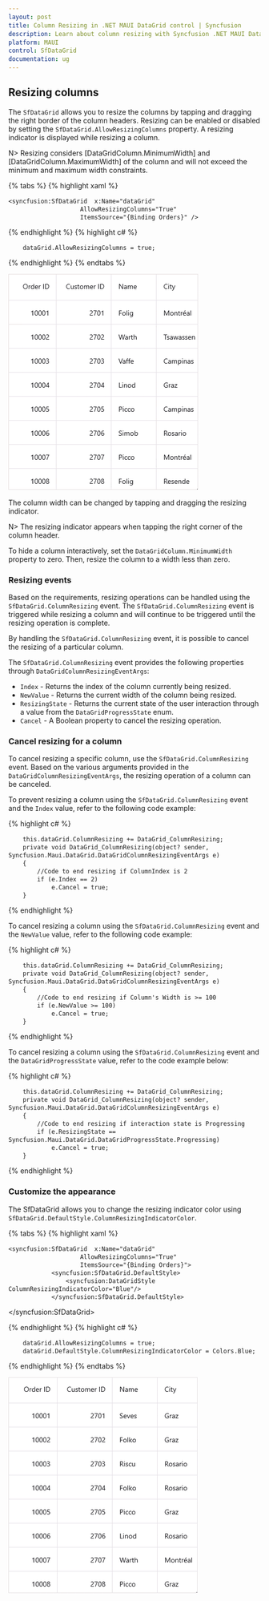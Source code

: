 ```yaml
---
layout: post
title: Column Resizing in .NET MAUI DataGrid control | Syncfusion
description: Learn about column resizing with Syncfusion .NET MAUI DataGrid (SfDataGrid) control.
platform: MAUI
control: SfDataGrid
documentation: ug
---
```


## Resizing columns

The `SfDataGrid` allows you to resize the columns by tapping and dragging the right border of the column headers. Resizing can be enabled or disabled by setting the `SfDataGrid.AllowResizingColumns` property. A resizing indicator is displayed while resizing a column.

N> Resizing considers [DataGridColumn.MinimumWidth] and [DataGridColumn.MaximumWidth] of the column and will not exceed the minimum and maximum width constraints.

{% tabs %}
{% highlight xaml %}

    <syncfusion:SfDataGrid  x:Name="dataGrid"
                        AllowResizingColumns="True"
                        ItemsSource="{Binding Orders}" />

{% endhighlight %}
{% highlight c# %}

        dataGrid.AllowResizingColumns = true;

{% endhighlight %}
{% endtabs %}

![DataGrid with column resizing](Images\column-resizing\maui-datagrid-column-resizing.gif)

The column width can be changed by tapping and dragging the resizing indicator.

N> The resizing indicator appears when tapping the right corner of the column header.

To hide a column interactively, set the `DataGridColumn.MinimumWidth` property to zero. Then, resize the column to a width less than zero.

### Resizing events

Based on the requirements, resizing operations can be handled using the `SfDataGrid.ColumnResizing` event. The `SfDataGrid.ColumnResizing` event is triggered while resizing a column and will continue to be triggered until the resizing operation is complete.

By handling the `SfDataGrid.ColumnResizing` event, it is possible to cancel the resizing of a particular column.

The `SfDataGrid.ColumnResizing` event provides the following properties through `DataGridColumnResizingEventArgs`:

* `Index` - Returns the index of the column currently being resized.
* `NewValue` - Returns the current width of the column being resized.
* `ResizingState` - Returns the current state of the user interaction through a value from the `DataGridProgressState` enum.
* `Cancel` - A Boolean property to cancel the resizing operation.

### Cancel resizing for a column

To cancel resizing a specific column, use the `SfDataGrid.ColumnResizing` event. Based on the various arguments provided in the `DataGridColumnResizingEventArgs`, the resizing operation of a column can be canceled.

To prevent resizing a column using the `SfDataGrid.ColumnResizing` event and the `Index` value, refer to the following code example:

{% highlight c# %}

        this.dataGrid.ColumnResizing += DataGrid_ColumnResizing;
        private void DataGrid_ColumnResizing(object? sender, Syncfusion.Maui.DataGrid.DataGridColumnResizingEventArgs e)
        {
            //Code to end resizing if ColumnIndex is 2
            if (e.Index == 2)
                e.Cancel = true;
        }

{% endhighlight %}

To cancel resizing a column using the `SfDataGrid.ColumnResizing` event and the `NewValue` value, refer to the following code example:

{% highlight c# %}

        this.dataGrid.ColumnResizing += DataGrid_ColumnResizing;
        private void DataGrid_ColumnResizing(object? sender, Syncfusion.Maui.DataGrid.DataGridColumnResizingEventArgs e)
        {
            //Code to end resizing if Column's Width is >= 100
            if (e.NewValue >= 100)
                e.Cancel = true;
        }

{% endhighlight %}

To cancel resizing a column using the `SfDataGrid.ColumnResizing` event and the `DataGridProgressState` value, refer to the code example below:

{% highlight c# %}

        this.dataGrid.ColumnResizing += DataGrid_ColumnResizing;
        private void DataGrid_ColumnResizing(object? sender, Syncfusion.Maui.DataGrid.DataGridColumnResizingEventArgs e)
        {
            //Code to end resizing if interaction state is Progressing
            if (e.ResizingState == Syncfusion.Maui.DataGrid.DataGridProgressState.Progressing)
                e.Cancel = true;
        }

{% endhighlight %}

### Customize the appearance

The SfDataGrid allows you to change the resizing indicator color using `SfDataGrid.DefaultStyle.ColumnResizingIndicatorColor`.

{% tabs %}
{% highlight xaml %}

    <syncfusion:SfDataGrid  x:Name="dataGrid"
                        AllowResizingColumns="True"
                        ItemsSource="{Binding Orders}">
                <syncfusion:SfDataGrid.DefaultStyle>
                    <syncfusion:DataGridStyle ColumnResizingIndicatorColor="Blue"/>
                </syncfusion:SfDataGrid.DefaultStyle>
   </syncfusion:SfDataGrid>

{% endhighlight %}
{% highlight c# %}

        dataGrid.AllowResizingColumns = true;
        dataGrid.DefaultStyle.ColumnResizingIndicatorColor = Colors.Blue;

{% endhighlight %}
{% endtabs %}

![DataGrid with column resizing indicator color](Images\column-resizing\maui-datagrid-column-resizing-indicator-color.gif)